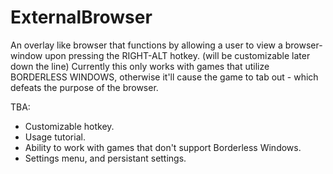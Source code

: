 # ExternalBrowser

An overlay like browser that functions by allowing a user to view a browser-window upon pressing the RIGHT-ALT hotkey. (will be customizable later down the line)
Currently this only works with games that utilize BORDERLESS WINDOWS, otherwise it'll cause the game to tab out - which defeats the purpose of the browser.

TBA:
- Customizable hotkey.
- Usage tutorial.
- Ability to work with games that don't support Borderless Windows.
- Settings menu, and persistant settings.
